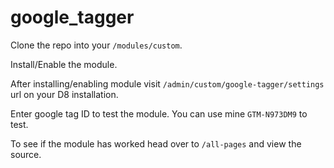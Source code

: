 # google_tagger

Clone the repo into your `/modules/custom`.

Install/Enable the module.

After installing/enabling module visit `/admin/custom/google-tagger/settings` url on your D8 installation.

Enter google tag ID to test the module. You can use mine `GTM-N973DM9` to test.

To see if the module has worked head over to `/all-pages` and view the source.